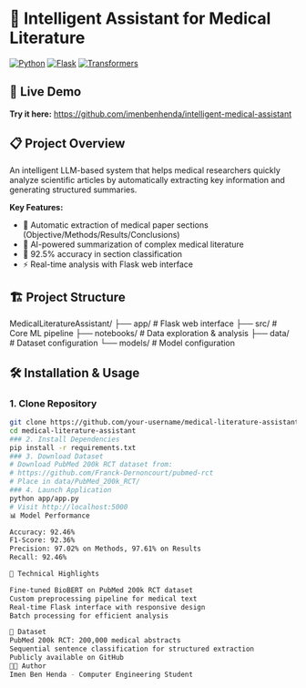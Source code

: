 # 🏥 Intelligent Assistant for Medical Literature

[![Python](https://img.shields.io/badge/Python-3.8%2B-blue)](https://python.org)
[![Flask](https://img.shields.io/badge/Flask-2.3%2B-green)](https://flask.palletsprojects.com/)
[![Transformers](https://img.shields.io/badge/%20Transformers-Latest-orange)](https://huggingface.co/transformers)

## 🚀 Live Demo
**Try it here:** https://github.com/imenbenhenda/intelligent-medical-assistant

## 📋 Project Overview
An intelligent LLM-based system that helps medical researchers quickly analyze scientific articles by automatically extracting key information and generating structured summaries.

**Key Features:**
- 🔬 Automatic extraction of medical paper sections (Objective/Methods/Results/Conclusions)
- 📝 AI-powered summarization of complex medical literature  
- 🎯 92.5% accuracy in section classification
- ⚡ Real-time analysis with Flask web interface

## 🏗️ Project Structure
MedicalLiteratureAssistant/
├── app/ # Flask web interface
├── src/ # Core ML pipeline
├── notebooks/ # Data exploration & analysis
├── data/ # Dataset configuration
└── models/ # Model configuration

## 🛠️ Installation & Usage

### 1. Clone Repository
```bash
git clone https://github.com/your-username/medical-literature-assistant.git
cd medical-literature-assistant
### 2. Install Dependencies
pip install -r requirements.txt
### 3. Download Dataset
# Download PubMed 200k RCT dataset from:
# https://github.com/Franck-Dernoncourt/pubmed-rct
# Place in data/PubMed_200k_RCT/
### 4. Launch Application
python app/app.py
# Visit http://localhost:5000
📊 Model Performance

Accuracy: 92.46%
F1-Score: 92.36%
Precision: 97.02% on Methods, 97.61% on Results
Recall: 92.46%

🎯 Technical Highlights

Fine-tuned BioBERT on PubMed 200k RCT dataset
Custom preprocessing pipeline for medical text
Real-time Flask interface with responsive design
Batch processing for efficient analysis

📁 Dataset
PubMed 200k RCT: 200,000 medical abstracts
Sequential sentence classification for structured extraction
Publicly available on GitHub
👨‍💻 Author
Imen Ben Henda - Computer Engineering Student
